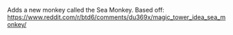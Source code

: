 Adds a new monkey called the Sea Monkey. Based off: https://www.reddit.com/r/btd6/comments/du369x/magic_tower_idea_sea_monkey/